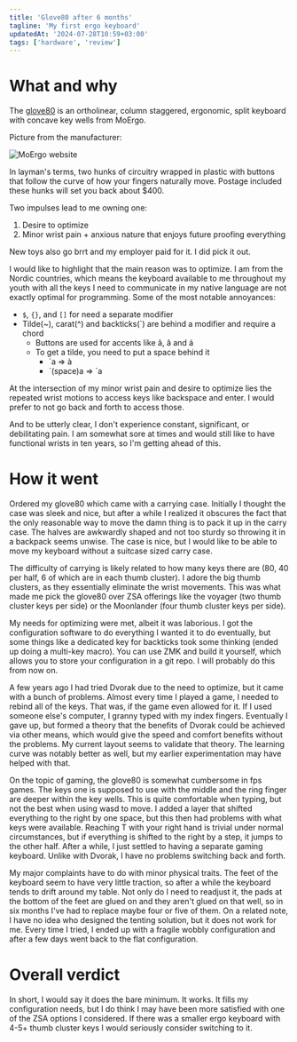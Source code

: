 ```yaml
---
title: 'Glove80 after 6 months'
tagline: 'My first ergo keyboard'
updatedAt: '2024-07-28T10:59+03:00'
tags: ['hardware', 'review']
---
```


# What and why

The [glove80](https://www.moergo.com/) is an ortholinear, column staggered,
ergonomic, split keyboard with concave key wells from MoErgo.

Picture from the manufacturer:

![MoErgo
website](https://www.moergo.com/cdn/shop/files/Hero-3842x2000_1600x.jpg)

In layman's terms, two hunks of circuitry wrapped in plastic with buttons that
follow the curve of how your fingers naturally move. Postage included these
hunks will set you back about $400.

Two impulses lead to me owning one:

1. Desire to optimize
2. Minor wrist pain + anxious nature that enjoys future proofing everything

New toys also go brrt and my employer paid for it. I did pick it out.

I would like to highlight that the main reason was to optimize. I am from the
Nordic countries, which means the keyboard available to me throughout my youth
with all the keys I need to communicate in my native language are not exactly
optimal for programming. Some of the most notable annoyances:

- `$`, `{}`, and `[]` for need a separate modifier
- Tilde(~), carat(^) and backticks(`) are behind a modifier and require a chord
  - Buttons are used for accents like ã, â and á
  - To get a tilde, you need to put a space behind it
    - `a => à
    - \`(space)a => `a

At the intersection of my minor wrist pain and desire to optimize lies the
repeated wrist motions to access keys like backspace and enter. I would prefer
to not go back and forth to access those.

And to be utterly clear, I don't experience constant, significant, or
debilitating pain. I am somewhat sore at times and would still like to have
functional wrists in ten years, so I'm getting ahead of this.

# How it went

Ordered my glove80 which came with a carrying case. Initially I thought the case
was sleek and nice, but after a while I realized it obscures the fact that the
only reasonable way to move the damn thing is to pack it up in the carry case.
The halves are awkwardly shaped and not too sturdy so throwing it in a backpack
seems unwise. The case is nice, but I would like to be able to move my keyboard
without a suitcase sized carry case.

The difficulty of carrying is likely related to how many keys there are (80, 40
per half, 6 of which are in each thumb cluster). I adore the big thumb clusters,
as they essentially eliminate the wrist movements. This was what made me pick
the glove80 over ZSA offerings like the voyager (two thumb cluster keys per
side) or the Moonlander (four thumb cluster keys per side).

My needs for optimizing were met, albeit it was laborious. I got the
configuration software to do everything I wanted it to do eventually, but some
things like a dedicated key for backticks took some thinking (ended up doing a
multi-key macro). You can use ZMK and build it yourself, which allows you to
store your configuration in a git repo. I will probably do this from now on.

A few years ago I had tried Dvorak due to the need to optimize, but it came with
a bunch of problems. Almost every time I played a game, I needed to rebind all
of the keys. That was, if the game even allowed for it. If I used someone else's
computer, I granny typed with my index fingers. Eventually I gave up, but formed
a theory that the benefits of Dvorak could be achieved via other means, which
would give the speed and comfort benefits without the problems. My current
layout seems to validate that theory. The learning curve was notably better as
well, but my earlier experimentation may have helped with that.

On the topic of gaming, the glove80 is somewhat cumbersome in fps games. The
keys one is supposed to use with the middle and the ring finger are deeper
within the key wells. This is quite comfortable when typing, but not the best
when using wasd to move. I added a layer that shifted everything to the right by
one space, but this then had problems with what keys were available. Reaching T
with your right hand is trivial under normal circumstances, but if everything is
shifted to the right by a step, it jumps to the other half. After a while, I
just settled to having a separate gaming keyboard. Unlike with Dvorak, I have no
problems switching back and forth.

My major complaints have to do with minor physical traits. The feet of the
keyboard seem to have very little traction, so after a while the keyboard tends
to drift around my table. Not only do I need to readjust it, the pads at the
bottom of the feet are glued on and they aren't glued on that well, so in six
months I've had to replace maybe four or five of them. On a related note, I have
no idea who designed the tenting solution, but it does not work for me. Every
time I tried, I ended up with a fragile wobbly configuration and after a few
days went back to the flat configuration.

# Overall verdict

In short, I would say it does the bare minimum. It works. It fills my
configuration needs, but I do think I may have been more satisfied with one of
the ZSA options I considered. If there was a smaller ergo keyboard with 4-5+
thumb cluster keys I would seriously consider switching to it.
